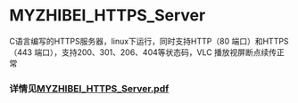 # MYZHIBEI_HTTPS_Server
C语言编写的HTTPS服务器，linux下运行，同时支持HTTP（80 端口）和HTTPS（443 端口），支持200、301、206、404等状态码，VLC 播放视屏断点续传正常

### 详情见[MYZHIBEI_HTTPS_Server.pdf](https://github.com/myzhibei/MYZHIBEI_HTTPS_Server/blob/main/MYZHIBEI_HTTPS_Server.pdf)
